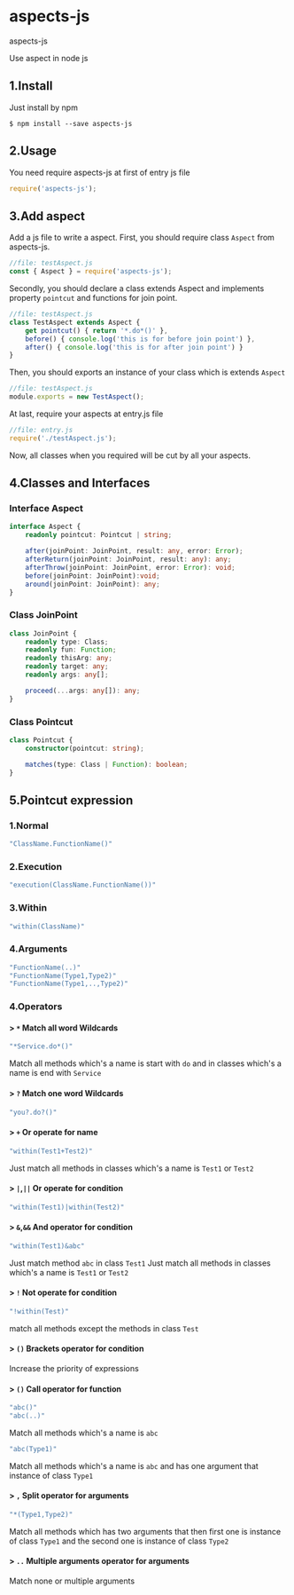 # aspects-js
aspects-js

Use aspect in node js

## 1.Install
Just install by npm
```
$ npm install --save aspects-js
```

## 2.Usage
You need require aspects-js at first of entry js file
```javascript
require('aspects-js');
```

## 3.Add aspect
Add a js file to write a aspect.
First, you should require class `Aspect` from aspects-js.
```javascript
//file: testAspect.js
const { Aspect } = require('aspects-js');
```
Secondly, you should declare a class extends Aspect and implements property `pointcut` and functions for join point.
```javascript
//file: testAspect.js
class TestAspect extends Aspect {
    get pointcut() { return '*.do*()' },
    before() { console.log('this is for before join point') },
    after() { console.log('this is for after join point') }
}
````
Then, you should exports an instance of your class which is extends `Aspect`
```javascript
//file: testAspect.js
module.exports = new TestAspect();
```
At last, require your aspects at entry.js file
```javascript
//file: entry.js
require('./testAspect.js');
```
Now, all classes when you required will be cut by all your aspects.

## 4.Classes and Interfaces
### Interface Aspect
```typescript
interface Aspect {
    readonly pointcut: Pointcut | string;

    after(joinPoint: JoinPoint, result: any, error: Error);
    afterReturn(joinPoint: JoinPoint, result: any): any;
    afterThrow(joinPoint: JoinPoint, error: Error): void;
    before(joinPoint: JoinPoint):void;
    around(joinPoint: JoinPoint): any;
}
```

### Class JoinPoint
```typescript
class JoinPoint {
    readonly type: Class;
    readonly fun: Function;
    readonly thisArg: any;
    readonly target: any;
    readonly args: any[];

    proceed(...args: any[]): any;
}
```

### Class Pointcut
```typescript
class Pointcut {
    constructor(pointcut: string);

    matches(type: Class | Function): boolean;
}
```

## 5.Pointcut expression
### 1.Normal
```javascript
"ClassName.FunctionName()"
```
### 2.Execution
```javascript
"execution(ClassName.FunctionName())"
```
### 3.Within
```javascript
"within(ClassName)"
```
### 4.Arguments
```javascript
"FunctionName(..)"
"FunctionName(Type1,Type2)"
"FunctionName(Type1,..,Type2)"
```

### 4.Operators
#### > `*` Match all word **Wildcards**
```javascript
"*Service.do*()"
```
Match all methods which's a name is start with `do` and in classes which's a name is end with `Service`
#### > `?` Match one word **Wildcards**
```javascript
"you?.do?()"
```
#### > `+` Or operate for name
```javascript
"within(Test1+Test2)"
```
Just match all methods in classes which's a name is `Test1` or `Test2`
#### > `|`,`||` Or operate for condition
```javascript
"within(Test1)|within(Test2)"
```
#### > `&`,`&&` And operator for condition
```javascript
"within(Test1)&abc"
```
Just match method `abc` in class `Test1`
Just match all methods in classes which's a name is `Test1` or `Test2`
#### > `!` Not operate for condition
```javascript
"!within(Test)"
```
match all methods except the methods in class `Test`
#### > `()` Brackets operator for condition
Increase the priority of expressions
#### > `()` Call operator for function
```javascript
"abc()"
"abc(..)"
```
Match all methods which's a name is `abc`
```javascript
"abc(Type1)"
```
Match all methods which's a name is `abc` and has one argument that instance of class `Type1`
#### > `,` Split operator for arguments
```javascript
"*(Type1,Type2)"
```
Match all methods which has two arguments that then first one is instance of class `Type1` and the second one is instance of class `Type2`
#### > `..` Multiple arguments operator for arguments
Match none or multiple arguments
